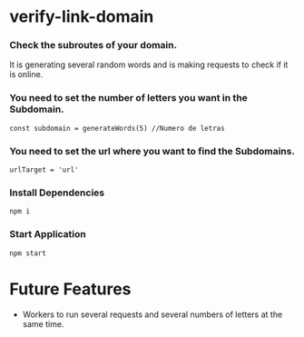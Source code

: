 # verify-link-domain

### Check the subroutes of your domain.

It is generating several random words and is making requests to check if it is online.

### You need to set the number of letters you want in the Subdomain.

```
const subdomain = generateWords(5) //Numero de letras

```

### You need to set the url where you want to find the Subdomains.

```
urlTarget = 'url'
```

### Install Dependencies

```
npm i
```

### Start Application

```
npm start

```

# Future Features

- Workers to run several requests and several numbers of letters at the same time.
